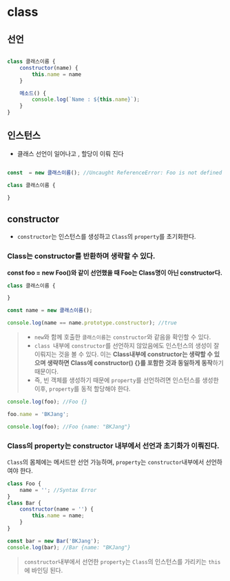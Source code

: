 # class

## 선언

```javascript

class 클래스이름 {
    constructor(name) {
        this.name = name
    }

    메소드() {
        console.log(`Name : ${this.name}`);
    }
}


```



## 인스턴스

* 클래스 선언이 일어나고 , 할당이 이뤄 진다 

```javascript

const  = new 클래스이름(); //Uncaught ReferenceError: Foo is not defined

class 클래스이름 {

}
```



## constructor

* `constructor`는 인스턴스를 생성하고 `Class`의 `property`를 초기화한다.



### Class는 constructor를 반환하며 생략할 수 있다.

**const foo = new Foo()와 같이 선언했을 때 Foo는 Class명이 아닌 constructor다.**

```js
class 클래스이름 {

}

const name = new 클래스이름();

console.log(name == name.prototype.constructor); //true
```

> *  `new`와 함께 호출한 `클래스이름`는 `constructor`와 같음을 확인할 수 있다.
> *  `class `내부에 `constructor`를 선언하지 않았음에도 인스턴스의 생성이 잘 이뤄지는 것을 볼 수 있다.
>   이는 **Class내부에 constructor는 생략할 수 있으며 생략하면 Class에 constructor() {}를 포함한 것과 동일하게 동작**하기 때문이다.
> * 즉, 빈 객체를 생성하기 때문에 `property`를 선언하려면 인스턴스를 생성한 이후, `property`를 동적 할당해야 한다.

```js
console.log(foo); //Foo {}

foo.name = 'BKJang';

console.log(foo); //Foo {name: "BKJang"}
```

### Class의 property는 constructor 내부에서 선언과 초기화가 이뤄진다.

`Class`의 몸체에는 메서드만 선언 가능하며, `property`는 `constructor`내부에서 선언하여야 한다.

```js
class Foo {
    name = ''; //Syntax Error
}
class Bar {
    constructor(name = '') {
        this.name = name;
    }
}

const bar = new Bar('BKJang');
console.log(bar); //Bar {name: "BKJang"}
```

> `constructor`내부에서 선언한 `property`는 `Class`의 인스턴스를 가리키는 `this`에 바인딩 된다.

